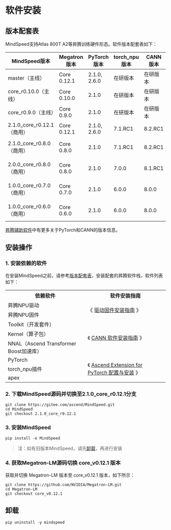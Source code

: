 # 软件安装

## 版本配套表

MindSpeed支持Atlas 800T A2等昇腾训练硬件形态。软件版本配套表如下：

| MindSpeed版本           | Megatron版本  | PyTorch版本    | torch_npu版本 | CANN版本  | Python版本                               |
|-----------------------|-------------|--------------|-------------|---------|----------------------------------------|
| master（主线）            | Core 0.12.1 | 2.1.0, 2.6.0 | 在研版本        | 在研版本    | Python3.9.x, Python3.10.x              |
| core_r0.10.0（主线）      | Core 0.10.0 | 2.1.0        | 在研版本        | 在研版本    | Python3.9.x, Python3.10.x              |
| core_r0.9.0（主线）       | Core 0.9.0  | 2.1.0        | 在研版本        | 在研版本    | Python3.9.x, Python3.10.x              |
| 2.1.0_core_r0.12.1（商用） | Core 0.12.1 | 2.1.0, 2.6.0 | 7.1.RC1     | 8.2.RC1 | Python3.9.x, Python3.10.x              |
| 2.1.0_core_r0.8.0（商用） | Core 0.8.0  | 2.1.0        | 7.1.RC1     | 8.2.RC1 | Python3.8.x, Python3.9.x, Python3.10.x |
| 2.0.0_core_r0.8.0（商用） | Core 0.8.0  | 2.1.0        | 7.0.0       | 8.1.RC1 | Python3.8.x, Python3.9.x, Python3.10.x |
| 1.0.0_core_r0.7.0（商用） | Core 0.7.0  | 2.1.0        | 6.0.0       | 8.0.0   | Python3.8.x, Python3.9.x, Python3.10.x |
| 1.0.0_core_r0.6.0（商用） | Core 0.6.0  | 2.1.0        | 6.0.0       | 8.0.0   | Python3.8.x, Python3.9.x, Python3.10.x |


[昇腾辅助软件](https://gitee.com/ascend/pytorch#%E6%98%87%E8%85%BE%E8%BE%85%E5%8A%A9%E8%BD%AF%E4%BB%B6)中有更多关于PyTorch和CANN的版本信息。

## 安装操作

### 1. 安装依赖的软件

在安装MindSpeed之前，请参考[版本配套表](#版本配套表)，安装配套的昇腾软件栈，软件列表如下：

<table border="0">
  <tr>
    <th>依赖软件</th>
    <th>软件安装指南</th>
  </tr>

  <tr>
    <td>昇腾NPU驱动</td>
    <td rowspan="2">《 <a href="https://www.hiascend.com/document/detail/zh/canncommercial/80RC3/softwareinst/instg/instg_0003.html?Mode=PmIns&OS=Ubuntu&Software=cannToolKit">驱动固件安装指南</a> 》</td>
  </tr>
  <tr>
    <td>昇腾NPU固件</td>
  </tr>
  <tr>
    <td>Toolkit（开发套件）</td>
    <td rowspan="3">《 <a href="https://www.hiascend.com/document/detail/zh/canncommercial/80RC3/softwareinst/instg/instg_0000.html">CANN 软件安装指南</a> 》</td>
  </tr>
  <tr>
    <td>Kernel（算子包）</td>
  </tr>
  <tr>
    <td>NNAL（Ascend Transformer Boost加速库）</td>
  </tr>
  <tr>
    <td>PyTorch</td>
    <td rowspan="3">《 <a href="https://www.hiascend.com/document/detail/zh/Pytorch/60RC3/configandinstg/instg/insg_0001.html">Ascend Extension for PyTorch 配置与安装</a> 》</td>
  </tr>
  <tr>
    <td>torch_npu插件</td>
  </tr>
  <tr>
    <td>apex</td>
  </tr>
</table>

### 2. 下载MindSpeed源码并切换至2.1.0_core_r0.12.1分支



 ```shell
 git clone https://gitee.com/ascend/MindSpeed.git
 cd MindSpeed
 git checkout 2.1.0_core_r0.12.1
 ```

### 3. 安装MindSpeed

```shell
pip install -e MindSpeed
```

> 注：如有旧版本MindSpeed，请先[卸载](#卸载)，再进行安装


### 4. 获取Megatron-LM源码切换 core_v0.12.1 版本

获取并切换 Megatron-LM 版本至 core_v0.12.1 版本，如下所示：
 ```shell
 git clone https://github.com/NVIDIA/Megatron-LM.git
 cd Megatron-LM
 git checkout core_v0.12.1
 ```


 ## 卸载
 
```shell
pip uninstall -y mindspeed
```
